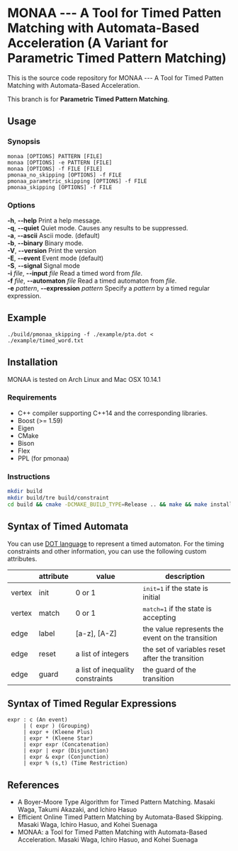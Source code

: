 MONAA --- A Tool for Timed Patten Matching with Automata-Based Acceleration (A Variant for Parametric Timed Pattern Matching)
=============================================================================================================================

This is the source code repository for MONAA --- A Tool for Timed Patten Matching with Automata-Based Acceleration.

This branch is for **Parametric Timed Pattern Matching**.


Usage
-----

### Synopsis

    monaa [OPTIONS] PATTERN [FILE]
    monaa [OPTIONS] -e PATTERN [FILE]
    monaa [OPTIONS] -f FILE [FILE]
    pmonaa_no_skipping [OPTIONS] -f FILE
    pmonaa_parametric_skipping [OPTIONS] -f FILE
    pmonaa_skipping [OPTIONS] -f FILE

### Options

**-h**, **--help** Print a help message. <br />
**-q**, **--quiet** Quiet mode. Causes any results to be suppressed. <br />
**-a**, **--ascii** Ascii mode. (default) <br />
**-b**, **--binary** Binary mode. <br />
**-V**, **--version** Print the version <br />
**-E**, **--event** Event mode (default) <br />
**-S**, **--signal** Signal mode <br />
**-i** *file*, **--input** *file* Read a timed word from *file*. <br />
**-f** *file*, **--automaton** *file* Read a timed automaton from *file*. <br />
**-e** *pattern*, **--expression** *pattern* Specify a *pattern* by a timed regular expression. <br />

Example
-------
    
    ./build/pmonaa_skipping -f ./example/pta.dot < ./example/timed_word.txt


Installation
------------

MONAA is tested on Arch Linux and Mac OSX 10.14.1

### Requirements

* C++ compiler supporting C++14 and the corresponding libraries.
* Boost (>= 1.59)
* Eigen
* CMake
* Bison
* Flex
* PPL (for pmonaa)

### Instructions

```sh
mkdir build 
mkdir build/tre build/constraint
cd build && cmake -DCMAKE_BUILD_TYPE=Release .. && make && make install
```

Syntax of Timed Automata
------------------------

You can use [DOT language](http://www.graphviz.org/content/dot-language) to represent a timed automaton. For the timing constraints and other information, you can use the following custom attributes.

<table>
<thead>
<tr class="header">
<th></th>
<th>attribute</th>
<th>value</th>
<th>description</th>
</tr>
</thead>
<tbody>
<tr class="odd">
<td>vertex</td>
<td>init</td><td>0 or 1</td><td><tt>init=1</tt> if the state is initial</td></tr>
<tr class="even">
<td>vertex</td><td>match</td><td>0 or 1</td><td><tt>match=1</tt> if the state is accepting</td>
</tr>
<tr class="odd">
<td>edge</td><td>label</td><td>[a-z], [A-Z]</td><td>the value represents the event on the transition</td>
</tr>
<tr class="even">
<td>edge</td><td>reset</td><td>a list of integers</td><td>the set of variables reset after the transition</td>
</tr>
<tr class="odd">
<td>edge</td><td>guard</td><td>a list of inequality constraints</td><td>the guard of the transition</td>
</tr>
</tbody>
</table>

Syntax of Timed Regular Expressions
-----------------------------------


    expr : c (An event)
         | ( expr ) (Grouping)
         | expr + (Kleene Plus)
         | expr * (Kleene Star)
         | expr expr (Concatenation)
         | expr | expr (Disjunction)
         | expr & expr (Conjunction)
         | expr % (s,t) (Time Restriction)


References
-------------

* A Boyer-Moore Type Algorithm for Timed Pattern Matching. Masaki Waga, Takumi Akazaki, and Ichiro Hasuo
* Efficient Online Timed Pattern Matching by Automata-Based Skipping. Masaki Waga, Ichiro Hasuo, and Kohei Suenaga
* MONAA: a Tool for Timed Patten Matching with Automata-Based Acceleration. Masaki Waga, Ichiro Hasuo, and Kohei Suenaga

